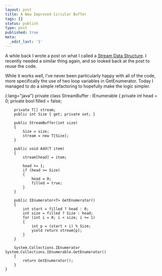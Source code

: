 ```yaml
---
layout: post
title: A New Improved Circular Buffer
tags: []
status: publish
type: post
published: true
meta:
  _edit_last: '1'
---
```

A while back I wrote a post on what I called a [Stream Data Structure](http://www.morethannothing.co.uk/2009/02/stream-data-structure/). I recently needed a similar thing again, and so looked back at the post to reuse the code.

While it works well, I've never been particularly happy with all of the code, more specifically the use of two loop variables in GetEnumerator. Today I managed to do a simple refactoring to hopefully make the logic simpler.

{:lang="java"}
    private class StreamBuffer<T> : IEnumerable<T>
    {
        private int head = 0;
        private bool filled = false;

        private T[] stream;
        public int Size { get; private set; }

        public StreamBuffer(int size)
        {
            Size = size;
            stream = new T[Size];
        }

        public void Add(T item)
        {
            stream[head] = item;

            head += 1;
            if (head >= Size)
            {
                head = 0;
                filled = true;
            }
        }

        public IEnumerator<T> GetEnumerator()
        {
            int start = filled ? head : 0;
            int size = filled ? Size : head;
            for (int i = 0; i < size; i += 1)
            {
                int p = (start + i) % Size;
                yield return stream[p];
            }
        }

        System.Collections.IEnumerator System.Collections.IEnumerable.GetEnumerator()
        {
            return GetEnumerator();
        }
    }
